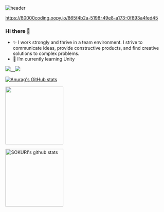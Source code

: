 ![header](https://capsule-render.vercel.app/api?type=cylinder&color=000000&height=150&section=header&text=893107&fontColor=ffffff&fontSize=70&animation=fadeIn&fontAlignY=55)

<!--
**kalstjd96/kalstjd96** is a ✨ _special_ ✨ repository because its `README.md` (this file) appears on your GitHub profile.

Here are some ideas to get you started:

- 🔭 I’m currently working on ...
- 🌱 I’m currently learning ...
- 👯 I’m looking to collaborate on ...
- 🤔 I’m looking for help with ...
- 💬 Ask me about ...
- 📫 How to reach me: ...
- 😄 Pronouns: ...
- ⚡ Fun fact: ...
-->

https://80000coding.oopy.io/865f4b2a-5198-49e8-a173-0f893a4fed45

### Hi there 👋
- ✨ I work strongly and thrive in a team environment. I strive to communicate ideas, provide constructive products, and find creative solutions to complex problems.
- 🌱 I’m currently learning Unity

<!-- 뱃지 넣는 부분, 로고 주소 : https://simpleicons.org/?q=tist  -->
<a href="https://alluring-flyaway-466.notion.site/d644c55f3fa44fe0a87a77fff5dc37c7" target="_blank"><img src="https://img.shields.io/badge/Portfolio-black?style=for-the-badge&logo=notion&logoColor=white"> <a href="https://developer-growth-history.tistory.com" target="_blank"><img src="https://img.shields.io/badge/Blog-gray?style=for-the-badge&logo=tistory&logoColor=black">


<!-- 스탯 ![Anurag's GitHub stats](https://github-readme-stats.vercel.app/api?username=kalstjd96&show_icons=true&theme=radical)  -->
![Anurag's GitHub stats](https://github-readme-stats.vercel.app/api?username=kalstjd96&theme=algolia&show_icons=true)
  
<!-- 내가 많이 사용하는 언어  -->
<a href="https://github.com/imysh578"><img align="center" style="height:180px" src="https://github-readme-stats.vercel.app/api/top-langs/?username=kalstjd96&layout=compact&theme=nord&hide_border=true" /></a> 
  
<a href="https://github.com/imysh578"><img align="center" style="height:180px" src="https://github-readme-stats.vercel.app/api?username=kalstjd96&show_icons=true&include_all_commits=true&theme=nord&hide_border=true" alt="SOKURI's github stats" /></a>
  
